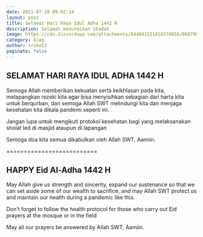 ```yaml
---
date: 2021-07-20 09:02:14
layout: post
title: Selamat Hari Raya Idul Adha 1442 H
description: Selamat menunaikan ibadah
image: https://cdn.discordapp.com/attachments/844841521810374656/866798709785886730/Datenshi_Idul_Adha.jpg
category: blog
author: troke12
paginate: false
---
```

## SELAMAT HARI RAYA IDUL ADHA 1442 H



Semoga Allah memberikan kekuatan serta keikhlasan pada kita, melapangkan rezeki kita agar bisa menyisihkan sebagian dari harta kita untuk berqurban, dan semoga Allah SWT melindungi kita dan menjaga kesehatan kita dikala pandemi seperti ini. 

Jangan lupa untuk mengikuti protokol kesehatan bagi yang melaksanakan sholat Ied di masjid ataupun di lapangan

Semoga doa kita semua dikabulkan oleh Allah SWT, Aamiin.



==========================



## HAPPY Eid Al-Adha 1442 H

May Allah give us strength and sincerity, expand our sustenance so that we can set aside some of our wealth to sacrifice, and may Allah SWT protect us and maintain our health during a pandemic like this.

Don't forget to follow the health protocol for those who carry out Eid prayers at the mosque or in the field

May all our prayers be answered by Allah SWT, Aamiin.
